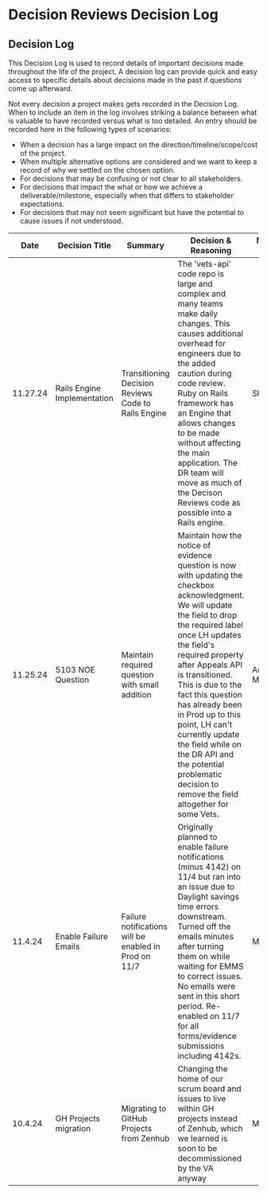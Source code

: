 # Decision Reviews Decision Log

## Decision Log

This Decision Log is used to record details of important decisions made throughout the life of the project. A decision log can provide quick and easy access to specific details about decisions made in the past if questions come up afterward.

Not every decision a project makes gets recorded in the Decision Log. When to include an item in the log involves striking a balance between what is valuable to have recorded versus what is too detailed. An entry should be recorded here in the following types of scenarios:

- When a decision has a large impact on the direction/timeline/scope/cost of the project.
- When multiple alternative options are considered and we want to keep a record of why we settled on the chosen option.
- For decisions that may be confusing or not clear to all stakeholders.
- For decisions that impact the what or how we achieve a deliverable/milestone, especially when that differs to stakeholder expectations. 
- For decisions that may not seem significant but have the potential to cause issues if not understood.



| Date | Decision Title | Summary | Decision & Reasoning | Made By | Status
|---|---|---|---|---|---|
|11.27.24 |Rails Engine Implementation |  Transitioning Decision Reviews Code to Rails Engine | The 'vets-api' code repo is large and complex and many teams make daily changes. This causes additional overhead for engineers due to the added caution during code review. Ruby on Rails framework has an Engine that allows changes to be made without affecting the main application. The DR team will move as much of the Decison Reviews code as possible into a Rails engine.  | Shaun | <code style="color : orange">Active </code>
|11.25.24 |5103 NOE Question | Maintain required question with small addition | Maintain how the notice of evidence question is now with updating the checkbox acknowledgment. We will update the field to drop the required label once LH updates the field's required property after Appeals API is transitioned. This is due to the fact this question has already been in Prod up to this point, LH can't currently update the field while on the DR API and the potential problematic decision to remove the field altogether for some Vets. | Amy, Maurice | <code style="color : green">Resolved</code>
|11.4.24 |Enable Failure Emails | Failure notifications will be enabled in Prod on 11/7| Originally planned to enable failure notifications (minus 4142) on 11/4 but ran into an issue due to Daylight savings time errors downstream. Turned off the emails minutes after turning them on while waiting for EMMS to correct issues. No emails were sent in this short period. Re-enabled on 11/7 for all forms/evidence submissions including 4142s.| Maurice | <code style="color : green">Resolved</code>
|10.4.24 |GH Projects migration | Migrating to GitHub Projects from Zenhub | Changing the home of our scrum board and issues to live within GH projects instead of Zenhub, which we learned is soon to be decommissioned by the VA anyway| Maurice | <code style="color : green">Resolved</code>



